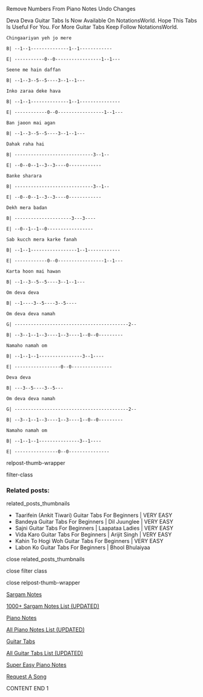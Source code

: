 
Remove Numbers From Piano Notes
Undo Changes

Deva Deva Guitar Tabs Is Now Available On NotationsWorld. Hope This Tabs Is Useful For You. For More Guitar Tabs Keep Follow NotationsWorld.

```
Chingaariyan yeh jo mere

B| --1--1--------------1--1------------

E| -----------0--0-----------------1--1---

Seene me hain daffan

B| --1--3--5--5----3--1--1---

Inko zaraa deke hava

B| --1--1--------------1--1---------------

E| ------------0--0-----------------1--1---

Ban jaoon mai agan

B| --1--3--5--5----3--1--1---

Dahak raha hai 

B| -----------------------------3--1--

E| --0--0--1--3--3----0------------

Banke sharara

B| -----------------------------3--1--

E| --0--0--1--3--3----0------------

Dekh mera badan

B| ---------------------3---3----

E| --0--1--1--0-----------------

Sab kucch mera karke fanah

B| --1--1-----------------1--1------------

E| ------------0--0-----------------1--1---

Karta hoon mai hawan

B| --1--3--5--5----3--1--1---

Om deva deva

B| --1----3--5----3--5----

Om deva deva namah

G| ------------------------------------------2--

B| --3--1--1--3----1--3----1--0--0---------

Namaho namah om

B| --1--1--1----------------3--1----

E| -----------------0--0---------------

Deva deva

B| ---3--5----3--5---

Om deva deva namah

G| ------------------------------------------2--

B| --3--1--1--3----1--3----1--0--0---------

Namaho namah om

B| --1--1--1---------------3--1----

E| ----------------0--0---------------
```

relpost-thumb-wrapper

filter-class

### Related posts:

related_posts_thumbnails

* Taarifein (Ankit Tiwari) Guitar Tabs For Beginners | VERY EASY
* Bandeya Guitar Tabs For Beginners | Dil Juunglee | VERY EASY
* Sajni Guitar Tabs For Beginners | Laapataa Ladies | VERY EASY
* Vida Karo Guitar Tabs For Beginners | Arijit Singh | VERY EASY
* Kahin To Hogi Woh Guitar Tabs For Beginners | VERY EASY
* Labon Ko Guitar Tabs For Beginners | Bhool Bhulaiyaa

close related_posts_thumbnails

close filter class

close relpost-thumb-wrapper

[Sargam Notes](https://www.notationsworld.com/sargam-notes.html)

[1000+ Sargam Notes List (UPDATED)](https://www.notationsworld.com/all-songs-list-sargam-notes.html)

[Piano Notes](https://www.notationsworld.com/piano-notes.html)

[All Piano Notes List (UPDATED)](https://www.notationsworld.com/all-songs-list-piano-notes.html)

[Guitar Tabs](https://www.notationsworld.com/guitar-tabs.html)

[All Guitar Tabs List (UPDATED)](https://www.notationsworld.com/all-songs-list-guitar-tabs.html)

[Super Easy Piano Notes](https://studywall.in/)

[Request A Song](https://www.notationsworld.com/request-a-song.html)

CONTENT END 1

